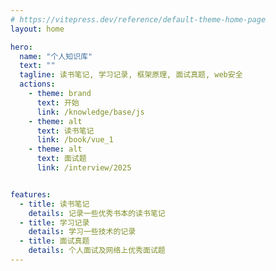 ```yaml
---
# https://vitepress.dev/reference/default-theme-home-page
layout: home

hero:
  name: "个人知识库"
  text: ""
  tagline: 读书笔记, 学习记录, 框架原理, 面试真题, web安全
  actions:
    - theme: brand
      text: 开始
      link: /knowledge/base/js
    - theme: alt
      text: 读书笔记
      link: /book/vue_1
    - theme: alt
      text: 面试题
      link: /interview/2025


features:
  - title: 读书笔记
    details: 记录一些优秀书本的读书笔记
  - title: 学习记录
    details: 学习一些技术的记录
  - title: 面试真题
    details: 个人面试及网络上优秀面试题
---
```


